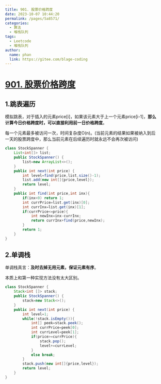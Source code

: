 ```yaml
---
title: 901. 股票价格跨度
date: 2023-10-07 10:44:20
permalink: /pages/5a8571/
categories:
  - 算法
  - 堆栈队列
tags:
  - Leetcode
  - 堆栈队列
author: 
  name: phan
  link: https://gitee.com/blage-coding
---
```

# [901. 股票价格跨度](https://leetcode.cn/problems/online-stock-span/)

## 1.跳表遍历

模拟跳表，对于插入的元素price\[i\]，如果该元素大于上一个元素price\[i-1\]，**那么计算今日价格跨度时，可以直接利用前一日价格跨度**。

每一个元素最多被访问一次，时间复杂度O(n)。(当前元素的结果如果被纳入到后一天的股票跨度中，那么当前元素在后续遍历时就永远不会再次被访问)

```java
class StockSpanner {
    List<int[]> list;
    public StockSpanner() {
        list=new ArrayList<>();
    }
    public int next(int price) {
        int level=find(price,list.size()-1);
        list.add(new int[]{price,level});
        return level;
    }
    public int find(int price,int inx){
        if(inx<0) return 1;
        int currPrice=list.get(inx)[0];
        int currInx=list.get(inx)[1];
        if(currPrice<=price){
            int newInx=inx-currInx;
            return currInx+find(price,newInx); 
        }
        return 1;
    }
}
```

## 2.单调栈

单调栈真言：**及时去掉无用元素，保证元素有序**。

本质上和第一种实现方法没有太大区别。

```java
class StockSpanner {
    Stack<int []> stack;
    public StockSpanner() {
        stack=new Stack<>();
    }
    public int next(int price) {
        int level=1;
        while(!stack.isEmpty()){
            int[] peek=stack.peek();
            int currPrice=peek[0];
            int currLevel=peek[1];
            if(price>=currPrice){
                stack.pop();
                level+=currLevel;
            }
            else break;
        }
        stack.push(new int[]{price,level});
        return level;
    }
}
```